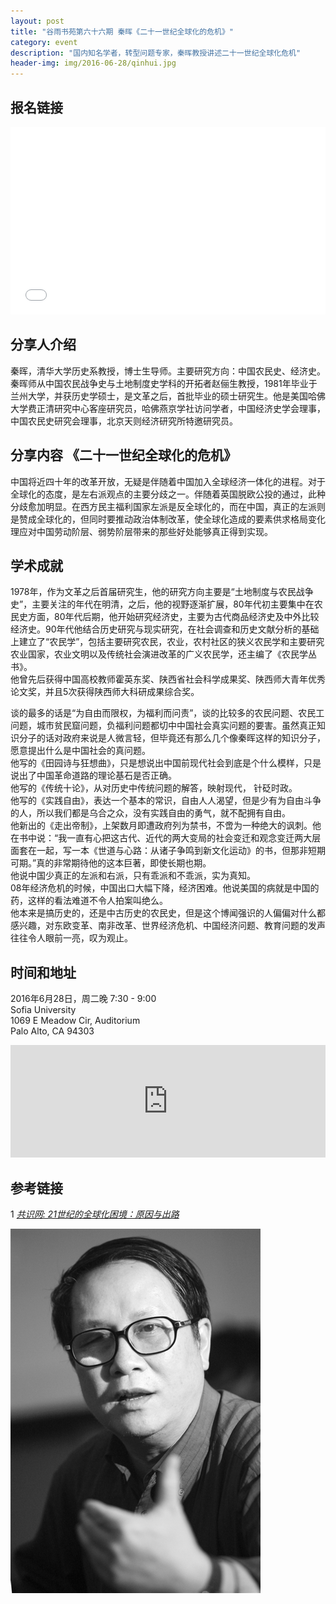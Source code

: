 ```yaml
---
layout: post
title: "谷雨书苑第六十六期 秦晖《二十一世纪全球化的危机》"
category: event
description: "国内知名学者，转型问题专家，秦晖教授讲述二十一世纪全球化危机"
header-img: img/2016-06-28/qinhui.jpg
---
```


## 报名链接
<div style="width:100%; text-align:left;" ><iframe src="//eventbrite.com/tickets-external?eid=26275225908&ref=etckt" frameborder="0" height="300" width="100%" vspace="0" hspace="0" marginheight="5" marginwidth="5" scrolling="auto" allowtransparency="true"></iframe></div>

## 分享人介绍
秦晖，清华大学历史系教授，博士生导师。主要研究方向：中国农民史、经济史。秦晖师从中国农民战争史与土地制度史学科的开拓者赵俪生教授，1981年毕业于兰州大学，并获历史学硕士，是文革之后，首批毕业的硕士研究生。他是美国哈佛大学费正清研究中心客座研究员，哈佛燕京学社访问学者，中国经济史学会理事，中国农民史研究会理事，北京天则经济研究所特邀研究员。

## 分享内容 《二十一世纪全球化的危机》
中国将近四十年的改革开放，无疑是伴随着中国加入全球经济一体化的进程。对于全球化的态度，是左右派观点的主要分歧之一。伴随着英国脱欧公投的通过，此种分歧愈加明显。在西方民主福利国家左派是反全球化的，而在中国，真正的左派则是赞成全球化的，但同时要推动政治体制改革，使全球化造成的要素供求格局变化理应对中国劳动阶层、弱势阶层带来的那些好处能够真正得到实现。  

## 学术成就
1978年，作为文革之后首届研究生，他的研究方向主要是“土地制度与农民战争史”，主要关注的年代在明清，之后，他的视野逐渐扩展，80年代初主要集中在农民史方面，80年代后期，他开始研究经济史，主要为古代商品经济史及中外比较经济史。90年代他结合历史研究与现实研究，在社会调查和历史文献分析的基础上建立了“农民学”，包括主要研究农民，农业，农村社区的狭义农民学和主要研究农业国家，农业文明以及传统社会演进改革的广义农民学，还主编了《农民学丛书》。  
他曾先后获得中国高校教师霍英东奖、陕西省社会科学成果奖、陕西师大青年优秀论文奖，并且5次获得陕西师大科研成果综合奖。

谈的最多的话是“为自由而限权，为福利而问责”，谈的比较多的农民问题、农民工问题，城市贫民窟问题，负福利问题都切中中国社会真实问题的要害。虽然真正知识分子的话对政府来说是人微言轻，但毕竟还有那么几个像秦晖这样的知识分子，愿意提出什么是中国社会的真问题。  
他写的《田园诗与狂想曲》，只是想说出中国前现代社会到底是个什么模样，只是说出了中国革命道路的理论基石是否正确。  
他写的《传统十论》，从对历史中传统问题的解答，映射现代， 针砭时政。  
他写的《实践自由》，表达一个基本的常识，自由人人渴望，但是少有为自由斗争的人，所以我们都是乌合之众，没有实践自由的勇气，就不配拥有自由。  
他新出的《走出帝制》，上架数月即遭政府列为禁书，不啻为一种绝大的讽刺。他在书中说：“我一直有心把这古代、近代的两大变局的社会变迁和观念变迁两大层面套在一起，写一本《世道与心路：从诸子争鸣到新文化运动》的书，但那非短期可期。”真的非常期待他的这本巨著，即使长期也期。  
他说中国少真正的左派和右派，只有乖派和不乖派，实为真知。  
08年经济危机的时候，中国出口大幅下降，经济困难。他说美国的病就是中国的药，这样的看法难道不令人拍案叫绝么。    
他本来是搞历史的，还是中古历史的农民史，但是这个博闻强识的人偏偏对什么都感兴趣，对东欧变革、南非改革、世界经济危机、中国经济问题、教育问题的发声往往令人眼前一亮，叹为观止。   
 
## 时间和地址
2016年6月28日，周二晚 7:30 - 9:00  
Sofia University   
1069 E Meadow Cir, Auditorium  
Palo Alto, CA 94303  

<iframe src="https://www.google.com/maps/embed?pb=!1m18!1m12!1m3!1d3168.2886640621464!2d-122.11097368469227!3d37.43028497982375!2m3!1f0!2f0!3f0!3m2!1i1024!2i768!4f13.1!3m3!1m2!1s0x808fba40e35e1c17%3A0x791a0aa8b04e8896!2sSofia+University!5e0!3m2!1sen!2sus!4v1464769595805" width="100%" height="180" frameborder="0" style="border:0" allowfullscreen></iframe>

## 参考链接

1 [*共识网: 21世纪的全球化困境：原因与出路*](http://www.21ccom.net/articles/world/bjzd/20150623125999_all.html)

![pic](/img/2016-06-28/qin1.jpg)

